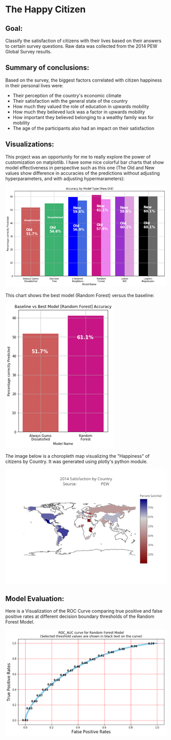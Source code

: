 # The Happy Citizen

## Goal:

Classify the satisfaction of citizens with their lives based on their answers to certain survey questions. Raw data was collected from the 2014 PEW Global Survey results.

## Summary of conclusions:

Based on the survey, the biggest factors correlated with citizen happiness in their personal lives were:
 - Their perception of the country's economic climate
 - Their satisfaction with the general state of the country
 - How much they valued the role of education in upwards mobility
 - How much they believed luck was a factor in upwards mobility
 - How important they believed belonging to a wealthy family was for mobility
 - The age of the participants also had an impact on their satisfaction

## Visualizations:

This project was an opportunity for me to really explore the power of customization on matplotlib. I have some nice colorful bar charts that show model effectiveness in perspective such as this one (The Old and New values show difference in accuracies of the predictions without adjusting hyperparameters, and with adjusting hypermarameters):

![Accuracy of Different Models Comparison Graph](./images/model_accuracy_comparison.png "Accuracy of Different Models Comparison")

This chart shows the best model (Random Forest) versus the baseline:

![Random Forest vs Baseline Accuracy Graph](./images/randomforest_vs_baseline_accuracy.png "Random Forest vs Baseline Accuracy")

The image below is a choropleth map visualizing the "Happiness" of citizens by Country. It was generated using plotly's python module.

![Happiness by Country Graph](./images/2014_satisfaction_by_country_source_pew.png "Happiness by Country")

## Model Evaluation:

Here is a Visualization of the ROC Curve comparing true positive and false positive rates at different decision boundary thresholds of the Random Forest Model.

![ROC Curve for Random Forest image](./images/roc_curve.png "ROC Curve for Random Forest")